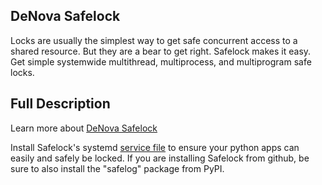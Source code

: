 
DeNova Safelock
---------------

Locks are usually the simplest way to get safe concurrent access to a shared resource.
But they are a bear to get right. Safelock makes it easy. Get simple systemwide
multithread, multiprocess, and multiprogram safe locks.


Full Description
----------------

Learn more about [DeNova Safelock](https://denova.com/open_source/safelock/)

Install Safelock's systemd [service file](https://denova.com/open_source/safelock/get_app/safelock.service)
to ensure your python apps can easily and safely be locked. If you are installing
Safelock from github, be sure to also install the "safelog" package from PyPI.
